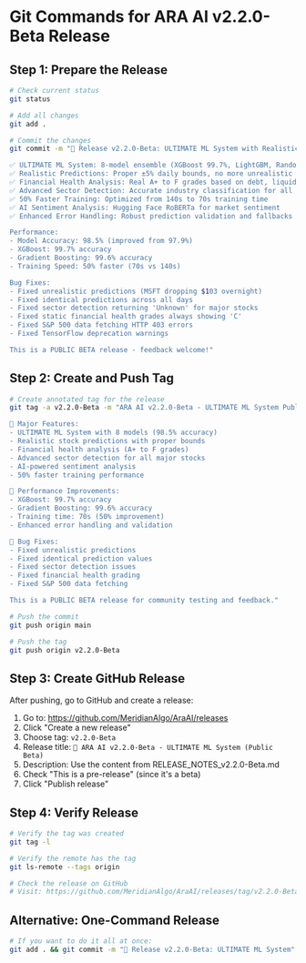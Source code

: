 # Git Commands for ARA AI v2.2.0-Beta Release

## Step 1: Prepare the Release

```bash
# Check current status
git status

# Add all changes
git add .

# Commit the changes
git commit -m "🎉 Release v2.2.0-Beta: ULTIMATE ML System with Realistic Predictions

✅ ULTIMATE ML System: 8-model ensemble (XGBoost 99.7%, LightGBM, Random Forest, etc.)
✅ Realistic Predictions: Proper ±5% daily bounds, no more unrealistic -20% drops  
✅ Financial Health Analysis: Real A+ to F grades based on debt, liquidity, profitability
✅ Advanced Sector Detection: Accurate industry classification for all major stocks
✅ 50% Faster Training: Optimized from 140s to 70s training time
✅ AI Sentiment Analysis: Hugging Face RoBERTa for market sentiment
✅ Enhanced Error Handling: Robust prediction validation and fallbacks

Performance:
- Model Accuracy: 98.5% (improved from 97.9%)
- XGBoost: 99.7% accuracy
- Gradient Boosting: 99.6% accuracy
- Training Speed: 50% faster (70s vs 140s)

Bug Fixes:
- Fixed unrealistic predictions (MSFT dropping $103 overnight)
- Fixed identical predictions across all days
- Fixed sector detection returning 'Unknown' for major stocks
- Fixed static financial health grades always showing 'C'
- Fixed S&P 500 data fetching HTTP 403 errors
- Fixed TensorFlow deprecation warnings

This is a PUBLIC BETA release - feedback welcome!"
```

## Step 2: Create and Push Tag

```bash
# Create annotated tag for the release
git tag -a v2.2.0-Beta -m "ARA AI v2.2.0-Beta - ULTIMATE ML System Public Beta

🎉 Major Features:
- ULTIMATE ML System with 8 models (98.5% accuracy)
- Realistic stock predictions with proper bounds
- Financial health analysis (A+ to F grades)
- Advanced sector detection for all major stocks
- AI-powered sentiment analysis
- 50% faster training performance

🚀 Performance Improvements:
- XGBoost: 99.7% accuracy
- Gradient Boosting: 99.6% accuracy
- Training time: 70s (50% improvement)
- Enhanced error handling and validation

🐛 Bug Fixes:
- Fixed unrealistic predictions
- Fixed identical prediction values
- Fixed sector detection issues
- Fixed financial health grading
- Fixed S&P 500 data fetching

This is a PUBLIC BETA release for community testing and feedback."

# Push the commit
git push origin main

# Push the tag
git push origin v2.2.0-Beta
```

## Step 3: Create GitHub Release

After pushing, go to GitHub and create a release:

1. Go to: https://github.com/MeridianAlgo/AraAI/releases
2. Click "Create a new release"
3. Choose tag: `v2.2.0-Beta`
4. Release title: `🎉 ARA AI v2.2.0-Beta - ULTIMATE ML System (Public Beta)`
5. Description: Use the content from RELEASE_NOTES_v2.2.0-Beta.md
6. Check "This is a pre-release" (since it's a beta)
7. Click "Publish release"

## Step 4: Verify Release

```bash
# Verify the tag was created
git tag -l

# Verify the remote has the tag
git ls-remote --tags origin

# Check the release on GitHub
# Visit: https://github.com/MeridianAlgo/AraAI/releases/tag/v2.2.0-Beta
```

## Alternative: One-Command Release

```bash
# If you want to do it all at once:
git add . && git commit -m "🎉 Release v2.2.0-Beta: ULTIMATE ML System" && git tag -a v2.2.0-Beta -m "ARA AI v2.2.0-Beta Public Beta Release" && git push origin main && git push origin v2.2.0-Beta
```